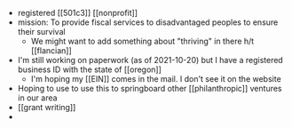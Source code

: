 - registered [[501c3]] [[nonprofit]]
- mission: To provide fiscal services to disadvantaged peoples to ensure their survival
	- We might want to add something about "thriving" in there h/t [[flancian]]
- I'm still working on paperwork (as of 2021-10-20) but I have a registered business ID with the state of [[oregon]]
	- I'm hoping my [[EIN]] comes in the mail. I don't see it on the website
- Hoping to use to use this to springboard other [[philanthropic]] ventures in our area
- [[grant writing]]
-